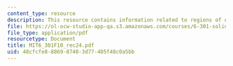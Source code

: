 ```yaml
---
content_type: resource
description: This resource contains information related to regions of operation.
file: https://ol-ocw-studio-app-qa.s3.amazonaws.com/courses/6-301-solid-state-circuits-fall-2010/48cfcfe8886987403d77405f48c0a5bb_MIT6_301F10_rec24.pdf
file_type: application/pdf
resourcetype: Document
title: MIT6_301F10_rec24.pdf
uid: 48cfcfe8-8869-8740-3d77-405f48c0a5bb
---
```

